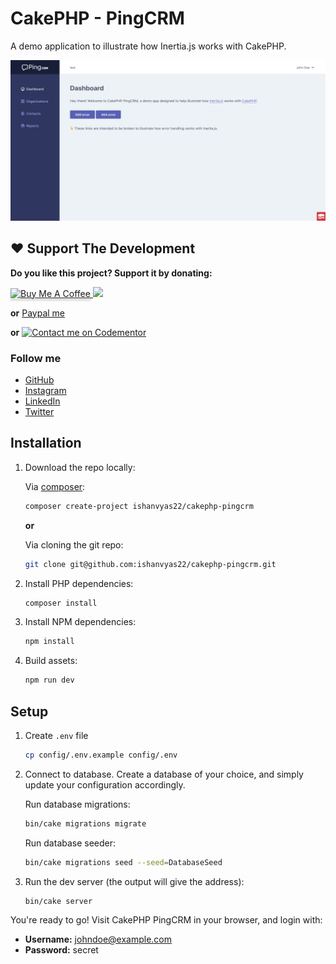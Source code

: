 # CakePHP - PingCRM

A demo application to illustrate how Inertia.js works with CakePHP.

![](https://raw.githubusercontent.com/ishanvyas22/cakephp-pingcrm/master/screenshot.png)

## ❤️  Support The Development
**Do you like this project? Support it by donating:**

<a href="https://www.buymeacoffee.com/ishanvyas" target="_blank">
    <img src="https://www.buymeacoffee.com/assets/img/custom_images/purple_img.png" alt="Buy Me A Coffee" style="height: 41px !important;width: 174px !important;box-shadow: 0px 3px 2px 0px rgba(190, 190, 190, 0.5) !important;-webkit-box-shadow: 0px 3px 2px 0px rgba(190, 190, 190, 0.5) !important;" >
</a>

<a href="https://www.patreon.com/ishanvyas">
    <img src="https://c5.patreon.com/external/logo/become_a_patron_button@2x.png" width="160">
</a>

**or** [Paypal me](https://paypal.me/IshanVyas?locale.x=en_GB)

**or** [![Contact me on Codementor](https://www.codementor.io/m-badges/isvyas/get-help.svg)](https://www.codementor.io/@isvyas?refer=badge)

### Follow me
- [GitHub](https://github.com/ishanvyas22)
- [Instagram](https://www.instagram.com/ishancodes)
- [LinkedIn](https://www.linkedin.com/in/ishan-vyas-314111112)
- [Twitter](https://twitter.com/ishanvyas22)

## Installation

1. Download the repo locally:

    Via [composer](https://getcomposer.org/):
    ```sh
    composer create-project ishanvyas22/cakephp-pingcrm
    ```

    **or**

    Via cloning the git repo:
    ```sh
    git clone git@github.com:ishanvyas22/cakephp-pingcrm.git
    ```

2. Install PHP dependencies:

    ```sh
    composer install
    ```

3. Install NPM dependencies:

    ```sh
    npm install
    ```

4. Build assets:

    ```sh
    npm run dev
    ```

## Setup

1. Create `.env` file

    ```sh
    cp config/.env.example config/.env
    ```

2. Connect to database. Create a database of your choice, and simply update your configuration accordingly.

    Run database migrations:
    ```sh
    bin/cake migrations migrate
    ```

    Run database seeder:
    ```sh
    bin/cake migrations seed --seed=DatabaseSeed
    ```

3. Run the dev server (the output will give the address):

    ```sh
    bin/cake server
    ```

You're ready to go! Visit CakePHP PingCRM in your browser, and login with:

- **Username:** johndoe@example.com
- **Password:** secret
